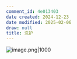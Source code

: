 ```yaml
---
comment_id: 4e013403
date created: 2024-12-23
date modified: 2025-02-06
draw: null
title: 洗护
---
```

![image.png|1000](https://imagehosting4picgo.oss-cn-beijing.aliyuncs.com/imagehosting/fix-dir%2Fpicgo%2Fpicgo-clipboard-images%2F2024%2F12%2F23%2F15-23-00-1fd9d000468b84ee38bcbca3a2741de4-202412231523482-6e69c8.png)

